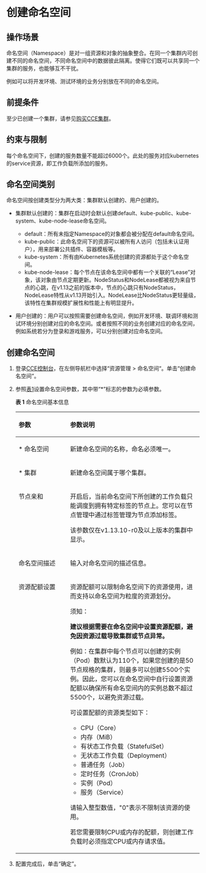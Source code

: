 # 创建命名空间<a name="cce_01_0278"></a>

## 操作场景<a name="section798858182710"></a>

命名空间（Namespace）是对一组资源和对象的抽象整合。在同一个集群内可创建不同的命名空间，不同命名空间中的数据彼此隔离。使得它们既可以共享同一个集群的服务，也能够互不干扰。

例如可以将开发环境、测试环境的业务分别放在不同的命名空间。

## 前提条件<a name="section812825881312"></a>

至少已创建一个集群，请参见[购买CCE集群](购买CCE集群.md)。

## 约束与限制<a name="section21791218165310"></a>

每个命名空间下，创建的服务数量不能超过6000个。此处的服务对应kubernetes的service资源，即工作负载所添加的服务。

## 命名空间类别<a name="section15162183815147"></a>

命名空间按创建类型分为两大类：集群默认创建的、用户创建的。

-   集群默认创建的：集群在启动时会默认创建default、kube-public、kube-system、kube-node-lease命名空间。
    -   default：所有未指定Namespace的对象都会被分配在default命名空间。
    -   kube-public：此命名空间下的资源可以被所有人访问（包括未认证用户），用来部署公共插件、容器模板等。
    -   kube-system：所有由Kubernetes系统创建的资源都处于这个命名空间。
    -   kube-node-lease：每个节点在该命名空间中都有一个关联的“Lease”对象，该对象由节点定期更新。NodeStatus和NodeLease都被视为来自节点的心跳，在v1.13之前的版本中，节点的心跳只有NodeStatus，NodeLease特性从v1.13开始引入。NodeLease比NodeStatus更轻量级，该特性在集群规模扩展性和性能上有明显提升。

-   用户创建的：用户可以按照需要创建命名空间，例如开发环境、联调环境和测试环境分别创建对应的命名空间。或者按照不同的业务创建对应的命名空间，例如系统若分为登录和游戏服务，可以分别创建对应命名空间。

## 创建命名空间<a name="section1089753617465"></a>

1.  登录[CCE控制台](https://console.huaweicloud.com/cce2.0/?utm_source=helpcenter)，在左侧导航栏中选择“资源管理 \> 命名空间“。单击“创建命名空间”。
2.  参照[表1](#table5523151617575)设置命名空间参数，其中带“\*”标志的参数为必填参数。

    **表 1**  命名空间基本信息

    <a name="table5523151617575"></a>
    <table><thead align="left"><tr id="row145240162572"><th class="cellrowborder" valign="top" width="28.000000000000004%" id="mcps1.2.3.1.1"><p id="p105244162578"><a name="p105244162578"></a><a name="p105244162578"></a>参数</p>
    </th>
    <th class="cellrowborder" valign="top" width="72%" id="mcps1.2.3.1.2"><p id="p14525016155719"><a name="p14525016155719"></a><a name="p14525016155719"></a>参数说明</p>
    </th>
    </tr>
    </thead>
    <tbody><tr id="row835519426223"><td class="cellrowborder" valign="top" width="28.000000000000004%" headers="mcps1.2.3.1.1 "><p id="p1964374702211"><a name="p1964374702211"></a><a name="p1964374702211"></a>* 命名空间</p>
    </td>
    <td class="cellrowborder" valign="top" width="72%" headers="mcps1.2.3.1.2 "><p id="p14644047132219"><a name="p14644047132219"></a><a name="p14644047132219"></a>新建命名空间的名称，命名必须唯一。</p>
    </td>
    </tr>
    <tr id="row20525816195710"><td class="cellrowborder" valign="top" width="28.000000000000004%" headers="mcps1.2.3.1.1 "><p id="p1252581665718"><a name="p1252581665718"></a><a name="p1252581665718"></a>* 集群</p>
    </td>
    <td class="cellrowborder" valign="top" width="72%" headers="mcps1.2.3.1.2 "><p id="p152571695714"><a name="p152571695714"></a><a name="p152571695714"></a>新建命名空间属于哪个集群。</p>
    </td>
    </tr>
    <tr id="row16199155910240"><td class="cellrowborder" valign="top" width="28.000000000000004%" headers="mcps1.2.3.1.1 "><p id="p320005972414"><a name="p320005972414"></a><a name="p320005972414"></a>节点亲和</p>
    </td>
    <td class="cellrowborder" valign="top" width="72%" headers="mcps1.2.3.1.2 "><p id="p9200105914249"><a name="p9200105914249"></a><a name="p9200105914249"></a>开启后，当前命名空间下所创建的工作负载只能调度到拥有特定标签的节点上。您可以在节点管理中通过标签管理为节点添加标签。</p>
    <p id="p18886183710257"><a name="p18886183710257"></a><a name="p18886183710257"></a>该参数仅在v1.13.10-r0及以上版本的集群中显示。</p>
    </td>
    </tr>
    <tr id="row75251516185711"><td class="cellrowborder" valign="top" width="28.000000000000004%" headers="mcps1.2.3.1.1 "><p id="p19525016125713"><a name="p19525016125713"></a><a name="p19525016125713"></a>命名空间描述</p>
    </td>
    <td class="cellrowborder" valign="top" width="72%" headers="mcps1.2.3.1.2 "><p id="p1452519163573"><a name="p1452519163573"></a><a name="p1452519163573"></a>输入对命名空间的描述信息。</p>
    </td>
    </tr>
    <tr id="row18506114684111"><td class="cellrowborder" valign="top" width="28.000000000000004%" headers="mcps1.2.3.1.1 "><p id="p7506164613417"><a name="p7506164613417"></a><a name="p7506164613417"></a>资源配额设置</p>
    </td>
    <td class="cellrowborder" valign="top" width="72%" headers="mcps1.2.3.1.2 "><p id="p10506204644111"><a name="p10506204644111"></a><a name="p10506204644111"></a>资源配额可以限制命名空间下的资源使用，进而支持以命名空间为粒度的资源划分。</p>
    <div class="notice" id="note9166152113399"><a name="note9166152113399"></a><a name="note9166152113399"></a><span class="noticetitle"> 须知： </span><div class="noticebody"><p id="p34209545238"><a name="p34209545238"></a><a name="p34209545238"></a><strong id="b1559604232410"><a name="b1559604232410"></a><a name="b1559604232410"></a>建议根据需要在命名空间中设置资源配额，避免因资源过载导致集群或节点异常。</strong></p>
    <p id="p2167521123914"><a name="p2167521123914"></a><a name="p2167521123914"></a>例如：在集群中每个节点可以创建的实例（Pod）数默认为110个，如果您创建的是50节点规格的集群，则最多可以创建5500个实例。因此，您可以在命名空间中自行设置资源配额以确保所有命名空间内的实例总数不超过5500个，以避免资源过载。</p>
    </div></div>
    <p id="p1771582811344"><a name="p1771582811344"></a><a name="p1771582811344"></a>可设置配额的资源类型如下：</p>
    <a name="ul317025883515"></a><a name="ul317025883515"></a><ul id="ul317025883515"><li>CPU（Core）</li><li>内存（MiB）</li><li>有状态工作负载（StatefulSet）</li><li>无状态工作负载（Deployment）</li><li>普通任务（Job）</li><li>定时任务（CronJob）</li><li>实例（Pod）</li><li>服务（Service）</li></ul>
    <p id="p1736061143918"><a name="p1736061143918"></a><a name="p1736061143918"></a>请输入整型数值，"0"表示不限制该资源的使用。</p>
    <p id="p7221053123614"><a name="p7221053123614"></a><a name="p7221053123614"></a>若您需要限制CPU或内存的配额，则创建工作负载时必须指定CPU或内存请求值。</p>
    </td>
    </tr>
    </tbody>
    </table>

3.  配置完成后，单击“确定”。


